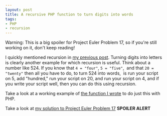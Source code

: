 ```yaml
---
layout: post
title: A recursive PHP function to turn digits into words
tags:
- PHP
- recursion
---
```

Warning: This is a big spoiler for Project Euler Problem 17, so if you're still working on it, don't keep reading!

I quickly mentioned recursion in [my previous post](http://netlumination.com/quick-note-on-recursion). Turning digits
into letters is clearly another example for which recursion is useful. Think about a number like 524. If you know that
`4 = "four"`, `5 = "five"`,  and that `20 = "twenty"` then all you have to do, to turn 524 into words,  is run your script on
5, add "hundred," run your script on 20, and run your script on 4, and if you write your script well, then you can do
this using recursion.

Take a look at a working example of [the function I wrote](http://peter-ajtai.com/examples/numbers.php) to do just this
with PHP.

Take a look at [my solution to Project Euler Problem 17](http://peter-ajtai.com/euler/problems/Problem-017.php)
 **SPOILER ALERT**
